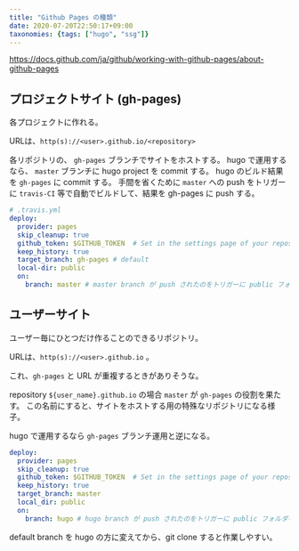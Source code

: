```yaml
---
title: "Github Pages の種類"
date: 2020-07-20T22:50:17+09:00
taxonomies: {tags: ["hugo", "ssg"]}
---
```


https://docs.github.com/ja/github/working-with-github-pages/about-github-pages

## プロジェクトサイト (gh-pages)

各プロジェクトに作れる。

URLは、`http(s)://<user>.github.io/<repository>`

各リポジトリの、 `gh-pages` ブランチでサイトをホストする。
hugo で運用するなら、
`master` ブランチに hugo project を commit する。
hugo のビルド結果を `gh-pages` に commit する。
手間を省くために `master` への push をトリガーに `travis-CI` 等で自動でビルドして、結果を gh-pages に push する。

```yml
# .travis.yml
deploy:
  provider: pages
  skip_cleanup: true
  github_token: $GITHUB_TOKEN  # Set in the settings page of your repository, as a secure variable
  keep_history: true
  target_branch: gh-pages # default
  local-dir: public
  on:
    branch: master # master branch が push されたのをトリガーに public フォルダを gh-pages ブランチに pushする
```

## ユーザーサイト

ユーザー毎にひとつだけ作ることのできるリポジトリ。

URLは、`http(s)://<user>.github.io` 。

これ、`gh-pages` と URL が重複するときがありそうな。

repository `${user_name}.github.io` の場合 `master` が `gh-pages` の役割を果たす。
この名前にすると、サイトをホストする用の特殊なリポジトリになる様子。

hugo で運用するなら `gh-pages` ブランチ運用と逆になる。

```yml
deploy:
  provider: pages
  skip_cleanup: true
  github_token: $GITHUB_TOKEN  # Set in the settings page of your repository, as a secure variable
  keep_history: true
  target_branch: master
  local_dir: public
  on:
    branch: hugo # hugo branch が push されたのをトリガーに public フォルダを master ブランチにpushする
```

default branch を hugo の方に変えてから、git clone すると作業しやすい。
